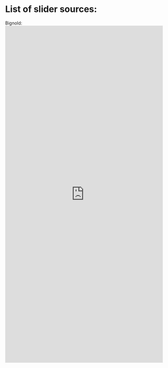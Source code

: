 # List of slider sources:

Bignold: <iframe frameborder="0" class="sliderEmbed" width="100%" height="1080" src="https://cdn.knightlab.com/libs/juxtapose/latest/embed/index.html?uid=10734760-9f5e-11e9-b9b8-0edaf8f81e27"></iframe>

